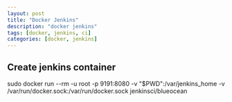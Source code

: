 ```yaml
---
layout: post
title: "Docker Jenkins"
description: "docker jenkins"
tags: [docker, jenkins, ci]
categories: [docker, jenkins]
---
```


## Create jenkins container

  sudo docker run --rm -u root -p 9191:8080 -v "$PWD":/var/jenkins_home -v /var/run/docker.sock:/var/run/docker.sock jenkinsci/blueocean
